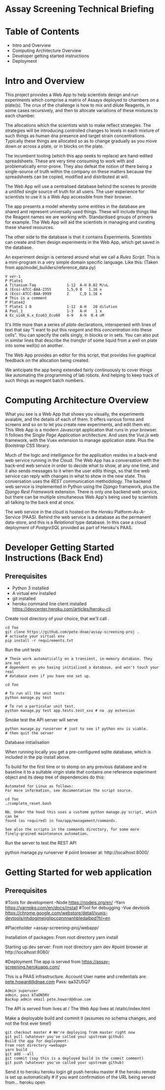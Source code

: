 # Assay Screening Technical Briefing

# Table of Contents

* Intro and Overview
* Computing Architecture Overview
* Developer getting started instructions
* Deployment

# Intro and Overview

This project provides a Web App to help scientists design and run experiments
which comprise a matrix of Assays deployed to chambers on a plate(s). The crux
of the challenge is how to mix and dilute Reagents, in some cases recursively,
and then to allocate variations of these mixtures to each chamber.

The allocations which the scientists wish to make reflect strategies. The
strategies will be introducing controlled changes to levels in each mixture of
such things as human dna presence and target strain concentrations. Typically
these things are allocated so as to change gradually as you move down or across
a plate, or in blocks on the plate.

The incumbent tooling (which this app seeks to replace) are hand-edited
spreadsheets. These are very time consuming to work with and problematically
error-prone. They also defeat the notion of there being a single-source of
truth within the company on these matters because the spreadsheets can be
copied, modified and distributed at will.

The Web App will use a centralised database behind the scenes to provide
a unitifed single source of truth for all users. The user experience for
scientists to use it is a Web App accessible from their browser.

The app presents a model whereby some entities in the database are shared and
represent universally used things. These will include things like the Reagent
names we are working with. Standardised groups of primers for example. The Web
App will aid the scientists in managing and curating these shared resources.

The other side to the database is that it contains Experiments. Scientists can
create and then design experiments in the Web App, which get saved in the
database.

An experiment design is centered around what we call a *Rules
Script*. This is a mini-program in a very simple domain specific language.
Like this: (Taken from app/model_builders/reference_data.py)

    V ver-1
    P Plate1
    A Titanium-Taq              1-12  A-H 0.02 M/uL
    A (Eco)-ATCC-BAA-2355       1,5,9 B   1.16 x
    A (Eco)-ATCC-BAA-9999       2     C,D 1.16 x
    # This is a comment
    P Plate42
    T Plate1 1 B                1-12  A-H   20 dilution
    A Pool_1                    1-3   A-H    1 x
    A Ec_uidA_6.x_Eco63_Eco60   4-9   A-H  0.4 uM

It's little more than a series of *plate* declarations, interspersed with lines
of text that say "I want to put this *reagent* and this *concentration* into
these cells". You can specify the cells singly, in blocks or in sets. You can
also put in similar lines that describe the *transfer* of some liquid from a
well on plate into some well(s) on another.

The Web App provides an editor for this script, that provides live graphical
feedback on the allocation being created.

We anticipate the app being extended fairly continuously to cover things like
automating the programming of lab robots. And helping to keep track of such
things as reagent batch numbers.

# Computing Architecture Overview

What you see is a Web App that shows you visually, the experiments avaiable,
and the details of each of them.  It offers various forms and screens and so on
to let you create new experiments, and edit them etc. This Web App is a modern
Javascript application that runs in your browser. It follows the _Single Page
Application_ architecture. And uses the _Vue.js_ web framework, with the Vuex
extension to manage application state. Plus the _Bootstrap_ CSS library.

Much of the logic and intelligence for the application resides in a back-end
web service running in the Cloud. The Web App has a *conversation* with the
back-end web service in order to decide what to show, at any one time, and it
also sends messages to it when the user edits things, so that the web service
can reply with changes in what to show in the new state. This conversation uses
the _REST_ communication methodology. The backend web service is implemented in
Python using the _Django_ framework, plus the _Django Rest Framework_
extension. There is only one backend web service, but there can be multiple
simultaneous Web App's being used by scientists all talking to the back end at
once.

The web service in the cloud is hosted on the _Heroku_ Platform-As-A-Service
(PAAS). Behind the web service is a database as the permanent data-store, and
this is a _Relational_ type database. In this case a cloud deployment of
_PostgreSQL_ provided as part of Heroku's PAAS.

# Developer Getting Started Instructions (Back End)

## Prerequisites

* Python 3 installed
* A virtual env installed
* git installed
* heroku command line client installed
  https://devcenter.heroku.com/articles/heroku-cli

Create root directory of your choice, that we'll call <foo>.

    cd foo
    git clone https://github.com/pete-dnae/assay-screening-proj .
    # activate your virtual env
    pip install -r requirements.txt

Run the unit tests

    # These work automatically on a transient, in-memory database. They are not
    # dependent on you having initialised a database, and won't touch your real
    # database even if you have one set up.

    cd foo

    # To run all the unit tests
    python manage.py test

    # To run a particular unit test.
    python manage.py test app.tests.test_xxx # no .py extension


Smoke test the API server will serve

    python manage.py runserver # just to see if python env is viable.
    # then quit the server

Database initialisation

When running locally you get a pre-configured sqlite database, which is 
included in the pip install above.

To build for the first time or to stomp on any previous database and re
baseline it to a suitable virgin state that contains one reference experiment
object and its deep tree of dependencies do this:

    Automated for Linux as follows:
    For more information, see documentation the script source.

    cd foo
    ./complete_reset.bash

    Nb. Under the hood this uses a custome python manage.py script, which can be
    found (as required) in foo/app/management/commands.

    See also the scripts in the commands directory, for some more
    finely-grained maintenance automation.

Run the server to test the REST API

python manage.py runserver # point browser at: http://localhost:8000/

# Getting Started for web application

## Prerequisites

#Tools for development
-Node https://nodejs.org/en/
-Yarn https://yarnpkg.com/en/docs/install
#Tool for debugging
-Vue devtools https://chrome.google.com/webstore/detail/vuejs-devtools/nhdogjmejiglipccpnnnanhbledajbpd?hl=en

#Placeholder
<webapp>=assay-screening-proj/webapp/

Installation of packages:
From root directory <webapp>
yarn install

Starting up dev server:
From root directory <webapp>
yarn dev
#point browser at http://localhost:8080/


#Deployment
The app is served from https://assay-screening.herokuapp.com/

This is a PAAS infrastructure.
Account User name and credentials are:
    pete.howard@dnae.com
    Pass: qa3ZU5Q7

    Admin superuser
    admin, pass kTaDN5RV
    Backup admin email pete.howard@dnae.com

The API is served from lives at /
The Web App lives at /static/index.html

Make a deployable build and commit it
    (assumes no schema changes, and not the first ever time!)

    git checkout master # We're deploying from master right now
    git pull (whatever you've called your upstream github)
    Build the app for deployment:
    From root directory <webapp>
    yarn build
    git add --all
    git commit (say this is a deployed build in the commit comment)
    git push (whatever you've called your upstream github)

Send it to heroku
    heroku login
    git push heroku master # the heroku remote is set up automatically
    # if you want confirmation of the URL being served from...
    heroku open
